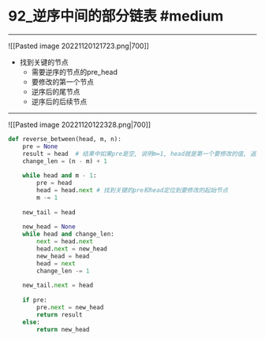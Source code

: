 # 92_逆序中间的部分链表 #medium

---
![[Pasted image 20221120121723.png|700]]
- 找到关键的节点
    - 需要逆序的节点的pre_head
    - 要修改的第一个节点
    - 逆序后的尾节点
    - 逆序后的后续节点

---
![[Pasted image 20221120122328.png|700]]

```python
def reverse_between(head, m, n):  
    pre = None  
    result = head  # 结果中如果pre是空, 说明m=1, head就是第一个要修改的值, 返回new_head, 否则返回当前记录下的原始head的result  
    change_len = (n - m) + 1  
  
    while head and m - 1:  
        pre = head  
        head = head.next # 找到关键的pre和head定位到要修改的起始节点  
        m -= 1  
  
    new_tail = head  
  
    new_head = None  
    while head and change_len:  
        next = head.next  
        head.next = new_head  
        new_head = head  
        head = next  
        change_len -= 1  
  
    new_tail.next = head  
  
    if pre:  
        pre.next = new_head  
        return result  
    else:  
        return new_head
```